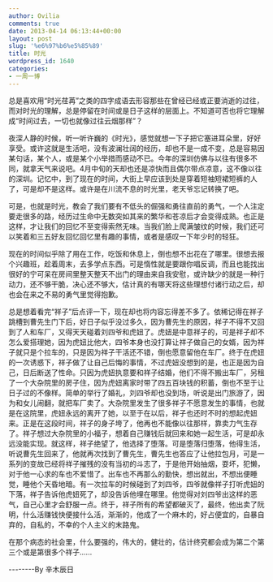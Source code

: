 ```yaml
---
author: Ovilia
comments: true
date: 2013-04-14 06:13:44+00:00
layout: post
slug: '%e6%97%b6%e5%85%89'
title: 时光
wordpress_id: 1640
categories:
- 一周一博
---
```


总是喜欢用“时光荏苒”之类的四字成语去形容那些在曾经已经或正要消逝的过往，而对时光的理解，总是停留在时间或是日子这样的层面上。不知道可否也将它理解成“时间过去，一切也就像过往云烟那样”？

夜深人静的时候，听一听许巍的《时光》，感觉就想一下子把它塞进耳朵里，好好享受。或许这就是生活吧，没有波澜壮阔的经历，却也不是一成不变，总是容易因某句话，某个人，或是某个小举措而感动不已。今年的深圳仿佛与以往有很多不同，就拿天气来说吧。4月中旬的天却也还是凉快而且偶尔带点凉意，这不像以往的深圳。记忆中，到了现在的时间，大街上早应该到处是穿着短袖短裙短裤的人了，可是却不是这样。或许是在川流不息的时光里，老天爷忘记转换了吧。

可是，也就是时光，教会了我们要有不低头的倔强和勇往直前的勇气，一个人注定要走很多的路，经历过生命中无数突如其来的繁华和苍凉后才会变得成熟。也正是这样，才让我们的回忆不至变得索然无味。当我们脸上爬满皱纹的时候，我们还可以笑着和三五好友回忆回忆里有趣的事情，或者是感叹一下年少时的轻狂。

现在的时间似乎除了用在工作，吃饭和休息上，倒也想不出花在了哪里。很想去报个兴趣班，趁着周末，去多学点东西。可是惰性就是要跟你唱反调，而且也能找出很好的宁可呆在房间里整天整天不出门的理由来自我安慰，或许缺少的就是一种行动力，还不够干脆，决心还不够大，估计真的有哪天将这些理想付诸行动之后，却也会在来之不易的勇气里觉得抱歉。

总是想着看完“祥子”后点评一下，现在却也将内容忘得差不多了。依稀记得在祥子跳槽到曹先生门下后，好日子似乎没过多久，因为曹先生的原因，祥子不得不又回到了人和车厂，又得天天碰着刘四爷和虎妞了。虎妞是中意祥子的，可是祥子却不怎么爱搭理她，因为虎妞比他大，四爷本身也没打算让祥子做自己的女婿，因为祥子就只是个拉车的，只是因为祥子干活还不错，倒也愿意留他在车厂。终于在虎妞的一次诱惑下，祥子做了让自己后悔的事情，不过虎妞没想到的是，也正是因为自己，日后断送了性命。只因为虎妞执意要和祥子结婚，他们不得不搬出车厂，另租了一个大杂院里的房子住，因为虎妞离家时带了四五百块钱的积蓄，倒也不至于让日子过的不像样。简单的举行了婚礼，刘四爷却也没到场，听说是出门旅游了，因为和女儿闹翻，就把车厂卖了。大杂院里发生了很多祥子不愿意发生的事情，也就是在这院里，虎妞永远的离开了她，以至于在以后，祥子也还时不时的想起虎妞来。正是在这段时间，祥子的身子垮了，他再也不能像以往那样，靠卖力气生存了。祥子想过大杂院里的小福子，想着自己赚钱后就回来和她一起生活，可是却永远没能实现。就这样，祥子绝望了，他选择了堕落。可是堕落归堕落，他得生活，听说曹先生回来了，他就再次找到了曹先生，曹先生也答应了让他拉包月，可是一系列的变故已经将祥子摧残的没有当初的斗志了，于是他开始抽烟，耍坏，犯懒，对于他一心求的车也不爱惜了。出车也不再那么的勤快，想出就出，不想出便睡觉，睡他个天昏地暗。有一次拉车的时候碰到了刘四爷，四爷就像祥子打听虎妞的下落，祥子告诉他虎妞死了，却没告诉他埋在哪里。他觉得对刘四爷出这样的恶气，自己心里才会舒服一点。终于，祥子所有的希望都破灭了，最终，他出卖了阮明，什么活赚钱快便接什么活，渐渐的，他成了一个麻木的，好占便宜的，自暴自弃的，自私的，不幸的个人主义的末路鬼。

在那个病态的社会里，什么要强的，伟大的，健壮的，估计终究都会成为第二个第三个或是第很多个祥子......

--------By 辛木辰日
